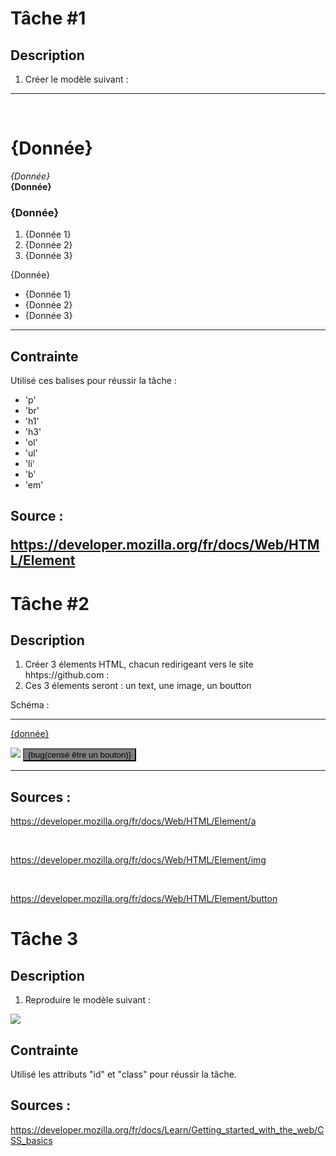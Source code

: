 <h1>Tâche #1</h1>
<h2>Description</h2>
<ol>
    <li>Créer le modèle suivant : </li>
</ol>


<hr>
<br>
    <h1>{Donnée}</h1>
    <em>{Donnée}</em>
<br>
<b>{Donnée}</b>
<br>
<h3>{Donnée}</h3>
<ol>
    <li>{Donnée 1}</li>
    <li>{Donnée 2}</li>
    <li>{Donnée 3}</li>
</ol>
<p>{Donnée}</p>
<ul>
    <li>{Donnée 1}</li>
    <li>{Donnée 2}</li>
    <li>{Donnée 3}</li>
</ul>
<hr>
<h3>
<h2>Contrainte</h2>
<p>Utilisé ces balises pour réussir la tâche :</p>
<ul>
    <li>'p'</li>
    <li>'br'</li>
    <li>'h1'</li>
    <li>'h3'</li>
    <li>'ol'</li>
    <li>'ul'</li>
    <li>'li'</li>
    <li>'b'</li>
    <li>'em'</li>
</ul>
<h2>Source : <a href="https://developer.mozilla.org/fr/docs/Web/HTML/Element"><p>https://developer.mozilla.org/fr/docs/Web/HTML/Element<p></a></h2>
<h1>Tâche #2</h1>
<h2>Description</h2>
<ol>
    <li>Créer 3 élements HTML, chacun redirigeant vers le site hhtps://github.com : </ul>
    <li>Ces 3 élements seront : un text, une image, un boutton</ul>
</ol>
<p>Schéma :</p>
<hr>
<a href="https://github.com"><p>{donnée}</p></a>
<a href="https://github.com" ><img src="./Capture d'écran_20221104_175501.png"></a>
<a href="https://github.com"><button style="background-color: grey">{bug(censé être un bouton)}</button></a>
<hr>
<h2>Sources : </h2>
<a href="https://developer.mozilla.org/fr/docs/Web/HTML/Element/a"><p>https://developer.mozilla.org/fr/docs/Web/HTML/Element/a</p></a>
<br>
<a href="https://developer.mozilla.org/fr/docs/Web/HTML/Element/img"><p>https://developer.mozilla.org/fr/docs/Web/HTML/Element/img</p></a>
<br>
<a href="https://developer.mozilla.org/fr/docs/Web/HTML/Element/button"><p>https://developer.mozilla.org/fr/docs/Web/HTML/Element/button</p></a>
<h1>Tâche 3</h1>
<h2>Description</h2>
<ol>
    <li>Reproduire le modèle suivant : </li>
</ol>
<img src="Capture d'écran_20221104_203724.png">
<h2>Contrainte</h2>
<p>Utilisé les attributs "id" et "class" pour réussir la tâche.</p>
<h2>Sources : </h2>
<a href="https://developer.mozilla.org/fr/docs/Learn/Getting_started_with_the_web/CSS_basics" >https://developer.mozilla.org/fr/docs/Learn/Getting_started_with_the_web/CSS_basics</a>
